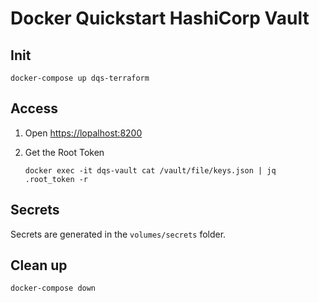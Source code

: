 # Docker Quickstart HashiCorp Vault

## Init

```console
docker-compose up dqs-terraform
```

## Access

1. Open <https://lopalhost:8200>
2. Get the Root Token

    ```console
    docker exec -it dqs-vault cat /vault/file/keys.json | jq .root_token -r
    ```

## Secrets

Secrets are generated in the `volumes/secrets` folder.

## Clean up

```console
docker-compose down
```

